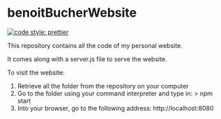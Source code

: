 # benoitBucherWebsite

[![code style: prettier](https://img.shields.io/badge/code_style-prettier-ff69b4.svg?style=flat-square)](https://github.com/prettier/prettier)


This repository contains all the code of my personal website.

It comes along with a server.js file to serve the website.

To visit the website:

1. Retrieve all the folder from the repository on your computer
2. Go to the folder using your command interpreter and type in: > npm start
3. Into your browser, go to the following address: http://localhost:8080

